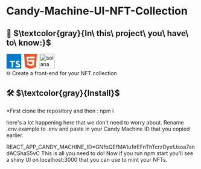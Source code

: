 # Candy-Machine-UI-NFT-Collection

## :dart: $\textcolor{gray}{In\ this\ project\ you\ have\ to\ know:}$ 

<div>
     <img src="https://raw.githubusercontent.com/devicons/devicon/1119b9f84c0290e0f0b38982099a2bd027a48bf1/icons/typescript/typescript-original.svg" title="typescript" **alt="typescript" width="40" height="40"/> 
  <img src="https://github.com/devicons/devicon/blob/master/icons/html5/html5-original.svg" title="html" **alt="html" width="40" height="40"/>
  <img src="https://user-images.githubusercontent.com/109158340/207687793-d2fe408f-6bfc-4ce6-bfd0-ca7e8bcc17e7.png" title="solana" **alt="solana" width="40" height="40"/>
 </div>
 🌐 Create a front-end for your NFT collection

##  🛠  $\textcolor{gray}{Install}$
*First clone the repository and then :
npm i


here's a lot happening here that we don't need to worry about. Rename .env.example to .env and paste in your Candy Machine ID that you copied earlier.

REACT_APP_CANDY_MACHINE_ID=GNfbQEfMA1u1irEFnThTcrzDyefJsoa7sndACShaS5vC
This is all you need to do! Now if you run npm start you'll see a shiny UI on localhost:3000 that you can use to mint your NFTs.
